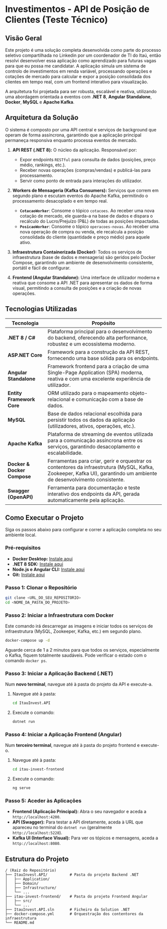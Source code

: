 # Investimentos - API de Posição de Clientes (Teste Técnico)

## Visão Geral

Este projeto é uma solução completa desenvolvida como parte do processo seletivo compartilhada no Linkedin por um coordenador de TI do Itaú, então resolvi desenvolver essa aplicação como aprendizado para futuras vagas para que eu possa me candidatar. A aplicação simula um sistema de controlo de investimentos em renda variável, processando operações e cotações de mercado para calcular e expor a posição consolidada dos clientes em tempo real, com um frontend interativo para visualização.

A arquitetura foi projetada para ser robusta, escalável e reativa, utilizando uma abordagem orientada a eventos com **.NET 8**, **Angular Standalone**, **Docker**, **MySQL** e **Apache Kafka**.

## Arquitetura da Solução

O sistema é composto por uma API central e serviços de background que operam de forma assíncrona, garantindo que a aplicação principal permaneça responsiva enquanto processa eventos de mercado.

1.  **API REST (.NET 8):** O núcleo da aplicação. Responsável por:
    * Expor endpoints `RESTful` para consulta de dados (posições, preço médio, rankings, etc.).
    * Receber novas operações (compras/vendas) e publicá-las para processamento.
    * Servir como ponto de entrada para interações do utilizador.

2.  **Workers de Mensageria (Kafka Consumers):** Serviços que correm em segundo plano e escutam eventos do Apache Kafka, permitindo o processamento desacoplado e em tempo real.
    * **`CotacaoWorker`**: Consome o tópico `cotacoes`. Ao receber uma nova cotação de mercado, ele guarda-a na base de dados e dispara o recálculo do Lucro/Prejuízo (P&L) de todas as posições impactadas.
    * **`PosicaoWorker`**: Consome o tópico `operacoes-novas`. Ao receber uma nova operação de compra ou venda, ele recalcula a posição consolidada do cliente (quantidade e preço médio) para aquele ativo.

3.  **Infraestrutura Containerizada (Docker):** Todos os serviços de infraestrutura (base de dados e mensageria) são geridos pelo Docker Compose, garantindo um ambiente de desenvolvimento consistente, portátil e fácil de configurar.

4.  **Frontend (Angular Standalone):** Uma interface de utilizador moderna e reativa que consome a API .NET para apresentar os dados de forma visual, permitindo a consulta de posições e a criação de novas operações.

## Tecnologias Utilizadas

| **Tecnologia** | **Propósito** |
| ------------------------- | --------------------------------------------------------------------------------------------------------------------------------------------------------------------- |
| **.NET 8 / C#** | Plataforma principal para o desenvolvimento do backend, oferecendo alta performance, robustez e um ecossistema moderno.                                                 |
| **ASP.NET Core** | Framework para a construção da API REST, fornecendo uma base sólida para os endpoints.                                                                                  |
| **Angular Standalone** | Framework frontend para a criação de uma Single-Page Application (SPA) moderna, reativa e com uma excelente experiência de utilizador.                                   |
| **Entity Framework Core** | ORM utilizado para o mapeamento objeto-relacional e comunicação com a base de dados.                                                                                 |
| **MySQL** | Base de dados relacional escolhida para persistir todos os dados da aplicação (utilizadores, ativos, operações, etc.).                                                     |
| **Apache Kafka** | Plataforma de streaming de eventos utilizada para a comunicação assíncrona entre os serviços, garantindo desacoplamento e escalabilidade.                                |
| **Docker & Docker Compose** | Ferramentas para criar, gerir e orquestrar os contentores da infraestrutura (MySQL, Kafka, Zookeeper, Kafka UI), garantindo um ambiente de desenvolvimento consistente. |
| **Swagger (OpenAPI)** | Ferramenta para documentação e teste interativo dos endpoints da API, gerada automaticamente pela aplicação.                                                            |

## Como Executar o Projeto

Siga os passos abaixo para configurar e correr a aplicação completa no seu ambiente local.

### Pré-requisitos

* **Docker Desktop:** [Instale aqui](https://www.docker.com/products/docker-desktop/)
* **.NET 8 SDK:** [Instale aqui](https://dotnet.microsoft.com/download/dotnet/8.0)
* **Node.js e Angular CLI:** [Instale aqui](https://angular.io/cli)
* **Git:** [Instale aqui](https://git-scm.com/downloads)

### Passo 1: Clonar o Repositório

```bash
git clone <URL_DO_SEU_REPOSITORIO>
cd <NOME_DA_PASTA_DO_PROJETO>
```

### Passo 2: Iniciar a Infraestrutura com Docker

Este comando irá descarregar as imagens e iniciar todos os serviços de infraestrutura (MySQL, Zookeeper, Kafka, etc.) em segundo plano.

```bash
docker-compose up -d
```

Aguarde cerca de 1 a 2 minutos para que todos os serviços, especialmente o Kafka, fiquem totalmente saudáveis. Pode verificar o estado com o comando `docker ps`.

### Passo 3: Iniciar a Aplicação Backend (.NET)

Num **novo terminal**, navegue até à pasta do projeto da API e execute-a.

1.  Navegue até à pasta:
    ```bash
    cd ItauInvest.API
    ```
2.  Execute o comando:
    ```bash
    dotnet run
    ```

### Passo 4: Iniciar a Aplicação Frontend (Angular)

Num **terceiro terminal**, navegue até à pasta do projeto frontend e execute-o.

1.  Navegue até à pasta:
    ```bash
    cd itau-invest-frontend
    ```
2.  Execute o comando:
    ```bash
    ng serve
    ```

### Passo 5: Aceder às Aplicações

* **Frontend (Aplicação Principal):** Abra o seu navegador e aceda a `http://localhost:4200`.
* **API (Swagger):** Para testar a API diretamente, aceda à URL que apareceu no terminal do `dotnet run` (geralmente `http://localhost:5228`).
* **Kafka UI (Interface Visual):** Para ver os tópicos e mensagens, aceda a `http://localhost:8080`.

## Estrutura do Projeto

```
/ (Raiz do Repositório)
├── ItauInvest.API/          # Pasta do projeto Backend .NET
│   ├── Application/
│   ├── Domain/
│   ├── Infrastructure/
│   └── ...
├── itau-invest-frontend/    # Pasta do projeto Frontend Angular
│   ├── src/
│   └── ...
├── ItauInvest.API.sln       # Ficheiro da Solution .NET
├── docker-compose.yml       # Orquestração dos contentores da infraestrutura
└── README.md
